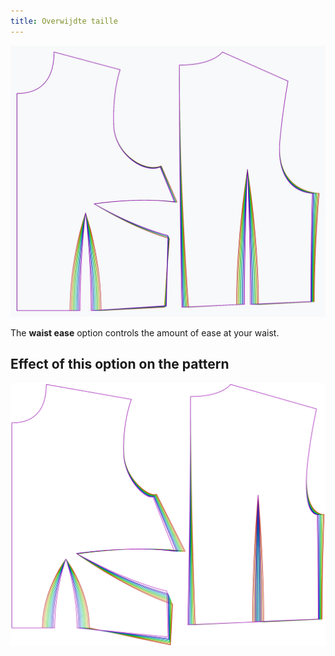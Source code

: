 ```yaml
---
title: Overwijdte taille
---
```


![The effect of the waist ease option on the pattern](sample.png)

The **waist ease** option controls the amount of ease at your waist.


## Effect of this option on the pattern
![This image shows the effect of this option by superimposing several variants that have a different value for this option](bella_waistease_sample.svg "Effect of this option on the pattern")